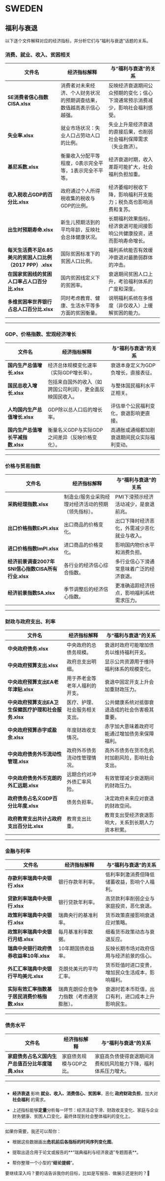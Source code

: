 # SWEDEN

## 福利与衰退

以下逐个文件解释对应的经济指标，并分析它们与“福利与衰退”话题的关系。
### 消费、就业、收入、贫困相关

| **文件名**                                 | **经济指标解释**                         | **与“福利与衰退”的关系**                        |
| --------------------------------------- | ---------------------------------- | -------------------------------------- |
| **SE消费者信心指数CISA.xlsx**                  | 消费者对未来经济、个人财务状况的预期调查结果，数值越高表示信心越强。 | 反映经济衰退期间公众预期的变化；信心下滑通常预示消费减少，影响社会福利感受。 |
| **失业率.xlsx**                            | 就业市场状况：失业人口占劳动人口的比例。               | 失业上升是经济衰退的直接后果，也削弱社会福利保障需求（失业救济）。      |
| **基尼系数.xlsx**                           | 衡量收入分配平等程度，0表示完全平等，1表示完全不平等。       | 经济衰退时期，收入差距可能扩大，社会福利负担加重。              |
| **收入税收占GDP的百分比.xlsx**                   | 政府通过个人所得税收集的税收与GDP的比例。             | 经济萎缩时税收下降，影响福利开支能力；税负高也影响消费和复苏。        |
| **出生时预期寿命.xlsx**                        | 新生儿预期活到的平均年龄，反映社会总体健康状况。           | 长期福利效果指标，经济衰退可能间接影响公共健康投资，进而影响寿命增长。    |
| **每天生活费不足6.85美元的贫困人口比例（2017 PPP）.xlsx** | 国际贫困标准下的贫困人口比例。                    | 福利系统能否有效缓冲衰退对最脆弱群体的冲击。                 |
| **在国家贫困线的贫困人口率占人口百分比.xlsx**             | 国内贫困线定义下的贫困率。                      | 衰退期间贫困人口上升，考验福利体系的广度和深度。               |
| **多维贫困率世界银行占总人口百分比.xlsx**               | 同时考虑教育、健康、生活水平等多方面的贫困衡量。           | 说明福利系统在多维度（非仅收入）上缓解贫困的能力。              |

---

### **GDP、价格指数、宏观经济增长**

|**文件名**|**经济指标解释**|**与“福利与衰退”的关系**|
|---|---|---|
|**国内生产总值增长.xlsx**|经济总体规模变化速率（实际GDP增长率）。|衰退本身定义为GDP负增长，直接表征。|
|**国民总收入增长.xlsx**|包括来自国外的收入（如跨国公司利润），更全面反映国民收入。|与整体国民福利水平正相关。|
|**人均国内生产总值增长.xlsx**|GDP除以总人口后的增长率。|评估单个公民福利变化，衰退影响更直接。|
|**国内生产总值增长平减指数.xlsx**|衡量名义GDP与实际GDP之间差异（反映价格变化）。|高通胀或通缩都加剧衰退期间民众实际福利变动。|

---

### **价格与贸易指数**

|**文件名**|**经济指标解释**|**与“福利与衰退”的关系**|
|---|---|---|
|**采购经理指数.xlsx**|制造业/服务业采购经理对经济活动的预期（领先指标）。|PMI下滑预示经济活动减少，是衰退前兆。|
|**出口价格指数ExPI.xlsx**|出口商品的价格变化。|出口下降时经济恶化，外需减少恶化就业与收入。|
|**进口价格指数ImPI.xlsx**|进口商品的价格变化。|影响国内物价水平和消费负担。|
|**经济前景调查2007年SNI信心指数CISA所有行业.xlsx**|各行业的经济信心综合指数。|多行业信心下滑通常意味着广泛的经济衰退。|
|**经济前景指数SA.xlsx**|季节调整后的经济信心指数。|更准确追踪经济拐点，影响福利系统需求压力。|

---

### **财政与政府支出、利率**

|**文件名**|**经济指标解释**|**与“福利与衰退”的关系**|
|---|---|---|
|**中央政府债务.xlsx**|中央政府的总债务规模。|衰退时政府可能增加债务以维持福利开支。|
|**中央政府预算支出.xlsx**|政府总支出明细。|显示公共资源用于维持福利体系的规模变化。|
|**中央政府预算支出EA老年津贴.xlsx**|用于养老金等老年人福利的开支。|衰退中固定开支上升会加重财政压力。|
|**中央政府预算支出EA卫生保健医疗护理和社会服务.xlsx**|医疗、护理、社会服务相关支出。|公共健康系统对抵御衰退造成的社会伤害极其重要。|
|**中央政府预算赤字或盈余.xlsx**|年度财政收支情况。|赤字加大意味着政府可能通过增加债务来保障福利。|
|**中央政府债务外币流动性管理.xlsx**|政府外币债务流动性管理情况。|高外币债务在货币危机时加剧风险，影响社会支出。|
|**中央政府债务外币克朗的外汇远期.xlsx**|远期合约对冲外债汇率风险。|有效管理减少衰退期间的财政压力。|
|**政府债务占名义GDP百分比年度.xlsx**|债务负担率。|决定政府未来应对衰退的财政空间。|
|**政府教育支出共计占政府支出百分比.xlsx**|教育支出比重。|教育支出受经济衰退影响大，关系到长期人力资本积累。|

---

### **金融与利率**

|**文件名**|**经济指标解释**|**与“福利与衰退”的关系**|
|---|---|---|
|**存款利率瑞典中央银行.xlsx**|银行存款年利率。|低利率刺激消费但降低储蓄收益，影响个人福利。|
|**贷款利率瑞典中央银行.xlsx**|银行贷款年利率。|高贷款利率削弱企业与家庭投资，恶化衰退。|
|**政策利率瑞典中央银行.xlsx**|瑞典央行的基准利率。|货币政策直接影响衰退应对策略。|
|**政策利率瑞典中央银行月结.xlsx**|每月基准利率数据。|细看货币政策动态与衰退反应。|
|**瑞典中央银行政府债券收益率10年.xlsx**|10年期国债收益率。|反映长期市场对政府信用与经济前景的信心。|
|**外汇汇率瑞典中央银行平均美元.xlsx**|克朗兑美元的平均汇率。|货币贬值时进口变贵，增加民众生活成本，影响福利。|
|**实际有效汇率指数基于居民消费价格指数.xlsx**|瑞典克朗综合竞争力指数（考虑通货膨胀）。|衰退时若本币贬值，出口有利，进口成本上升影响民生。|

---

### **债务水平**

| **文件名**                       | **经济指标解释**    | **与“福利与衰退”的关系**                 |
| ----------------------------- | ------------- | ------------------------------- |
| **家庭债务占名义国内生产总值百分比年度瑞典.xlsx** | 家庭债务规模与GDP之比。 | 家庭高负债使得衰退期间消费和抗风险能力下降，福利体系压力增大。 |

---

## 

- **经济衰退** 影响 **就业、收入、消费信心、贫困率**，恶化 **政府财政负担**，加大对 **社会福利** 的需求。
    
- 上述指标能够**定量**分析每一环节：经济活动下滑、财政收支变化、家庭与企业财务健康、贫困人口变化，最终体现到社会整体福利的变化上。
    

---

如果你需要，我还可以帮你：

- 根据这些数据画出**危机前后各指标的时间序列变化图**。
    
- 提取出适合用于论文或报告的**“瑞典福利与经济衰退”专题图表**。
    
- 帮你整理一个小型的“**结论提纲**”。
    

  

要继续深入吗？要的话告诉我你的目标，比如是写报告、做展示还是别的？🌟